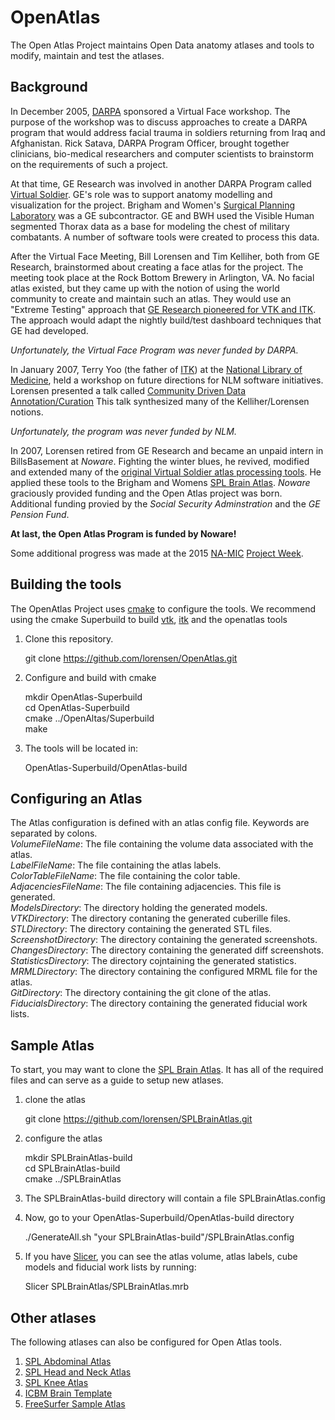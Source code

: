 OpenAtlas
=========

The Open Atlas Project maintains Open Data anatomy atlases and tools to modify, maintain and test the atlases.

## Background
In December 2005, [DARPA](http://www.darpa.mil/default.aspx) sponsored a Virtual Face workshop. The purpose of the workshop was to discuss approaches to create a DARPA program that would address facial trauma in soldiers returning from Iraq and Afghanistan. Rick Satava, DARPA Program Officer, brought together clinicians, bio-medical researchers and computer scientists to brainstorm on the requirements of such a project.

At that time, GE Research was involved in another DARPA Program called [Virtual Soldier](http://www.virtualsoldier.us/). GE's role was to support anatomy modelling and visualization for the project. Brigham and Women's [Surgical Planning Laboratory](http://www.spl.harvard.edu/) was a GE subcontractor. GE and BWH used the Visible Human segmented Thorax data as a base for modeling the chest of military combatants. A number of software tools were created to process this data.

After the Virtual Face Meeting, Bill Lorensen and Tim Kelliher, both from GE Research, brainstormed about creating a face atlas for the project. The meeting took place at the Rock Bottom Brewery in Arlington, VA. No facial atlas existed, but they came up with the notion of using the world community to create and maintain such an atlas. They would use an "Extreme Testing" approach that [GE Research pioneered for VTK and ITK](http://marchingcubes.org/images/9/90/VTKExtremeTesting.pdf). The approach would adapt the nightly build/test dashboard techniques that GE had developed.

_Unfortunately, the Virtual Face Program was never funded by DARPA._

In January 2007, Terry Yoo (the father of [ITK](http://itk.org)) at the [National Library of Medicine](http://www.nlm.nih.gov/), held a workshop on future directions for NLM software initiatives. Lorensen presented a talk called [Community Driven Data Annotation/Curation](http://marchingcubes.org/images/f/f7/CommunityDataAnnotation.pdf)  This talk synthesized many of the Kelliher/Lorensen notions.

_Unfortunately, the program was never funded by NLM._

In 2007, Lorensen retired from GE Research and became an unpaid intern in BillsBasement at _Noware_. Fighting the winter blues, he revived, modified and extended many of the [original Virtual Soldier atlas processing tools](https://gitorious.org/virtualsoldier). He applied these tools to the Brigham and Womens [SPL Brain Atlas](http://www.spl.harvard.edu/publications/item/view/1265). _Noware_ graciously provided funding and the Open Atlas project was born. Additional funding provied by the _Social Security Adminstration_ and the _GE Pension Fund_.

__At last, the Open Atlas Program is funded by Noware!__

Some additional progress was made at the 2015 [NA-MIC](na-mic.org) [Project Week](http://www.na-mic.org/Wiki/index.php/2015_Winter_Project_Week:OpenAtlas).

## Building the tools
The OpenAtlas Project uses [cmake](http://cmake.org) to configure the tools. We recommend using the cmake Superbuild to build [vtk](vtk.org), [itk](itk.org) and the openatlas tools

1. Clone this repository.

   git clone https://github.com/lorensen/OpenAtlas.git  

2. Configure and build with cmake

   mkdir OpenAtlas-Superbuild  
   cd OpenAtlas-Superbuild  
   cmake ../OpenAltas/Superbuild  
   make  

3. The tools will be located in:

   OpenAtlas-Superbuild/OpenAtlas-build  
   
## Configuring an Atlas
The Atlas configuration is defined with an atlas config file. Keywords are separated by colons.  
   *VolumeFileName*: The file containing the volume data associated with the atlas.  
   *LabelFileName*: The file containing the atlas labels.  
   *ColorTableFileName*: The file containing the color table.    
   *AdjacenciesFileName*: The file containing adjacencies. This file is generated.  
   *ModelsDirectory*: The directory holding the generated models.  
   *VTKDirectory*: The directory contaning the generated cuberille files.  
   *STLDirectory*: The directory containing the generated STL files.  
   *ScreenshotDirectory*: The directory containing the generated screenshots.  
   *ChangesDirectory*: The directory containing the generated diff screenshots.  
   *StatisticsDirectory*: The directory cojntaining the generated statistics.  
   *MRMLDirectory*: The directory containing the configured MRML file for the atlas.  
   *GitDirectory*: The directory containing the git clone of the atlas.  
   *FiducialsDirectory*: The directory containing the generated fiducial work lists.  
   
## Sample Atlas
To start, you may want to clone the [SPL Brain Atlas](http://www.spl.harvard.edu/publications/item/view/1265). It has all of the required files and can serve as a guide to setup new atlases.

1. clone the atlas

   git clone https://github.com/lorensen/SPLBrainAtlas.git  

2. configure the atlas
   
   mkdir SPLBrainAtlas-build  
   cd SPLBrainAtlas-build  
   cmake ../SPLBrainAtlas  
3. The SPLBrainAtlas-build directory will contain a file SPLBrainAtlas.config
4. Now, go to your OpenAtlas-Superbuild/OpenAtlas-build directory

   ./GenerateAll.sh "your SPLBrainAtlas-build"/SPLBrainAtlas.config
5. If you have [Slicer](http://slicer.org/), you can see the atlas volume, atlas labels, cube models and fiducial work lists by running:

   Slicer SPLBrainAtlas/SPLBrainAtlas.mrb

## Other atlases
The following atlases can also be configured for Open Atlas tools.

1. [SPL Abdominal Atlas](https://github.com/lorensen/SPLAbdominalAtlas)
2. [SPL Head and Neck Atlas](https://github.com/lorensen/SPLHeadNeckAtlas)
3. [SPL Knee Atlas](https://github.com/lorensen/SPLKneeAtlas)
4. [ICBM Brain Template](https://github.com/lorensen/ICBMBrainAtlas)
5. [FreeSurfer Sample Atlas](https://github.com/lorensen/FreeSurferSampleAtlas)
